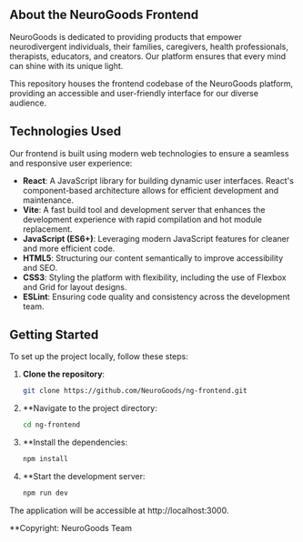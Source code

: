 

## About the NeuroGoods Frontend

NeuroGoods is dedicated to providing products that empower neurodivergent individuals, their families, caregivers, health professionals, therapists, educators, and creators. Our platform ensures that every mind can shine with its unique light.

This repository houses the frontend codebase of the NeuroGoods platform, providing an accessible and user-friendly interface for our diverse audience.

## Technologies Used

Our frontend is built using modern web technologies to ensure a seamless and responsive user experience:

- **React**: A JavaScript library for building dynamic user interfaces. React's component-based architecture allows for efficient development and maintenance.
- **Vite**: A fast build tool and development server that enhances the development experience with rapid compilation and hot module replacement.
- **JavaScript (ES6+)**: Leveraging modern JavaScript features for cleaner and more efficient code.
- **HTML5**: Structuring our content semantically to improve accessibility and SEO.
- **CSS3**: Styling the platform with flexibility, including the use of Flexbox and Grid for layout designs.
- **ESLint**: Ensuring code quality and consistency across the development team.


## Getting Started

To set up the project locally, follow these steps:

1. **Clone the repository**:
   ```bash
   git clone https://github.com/NeuroGoods/ng-frontend.git
2. **Navigate to the project directory:
   ```bash
   cd ng-frontend


3. **Install the dependencies:
   ```bash
   npm install


4. **Start the development server:
   ```bash
   npm run dev


The application will be accessible at http://localhost:3000.

**Copyright: NeuroGoods Team





